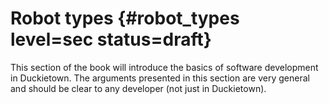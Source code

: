 # Robot types {#robot_types level=sec status=draft}

This section of the book will introduce the basics of software
development in Duckietown. The arguments presented in this section
are very general and should be clear to any developer (not just in
Duckietown).


<minitoc/>


